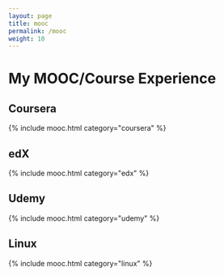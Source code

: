 ```yaml
---
layout: page
title: mooc
permalink: /mooc
weight: 10
---
```


# My MOOC/Course Experience

## Coursera

{% include mooc.html category="coursera" %}

## edX

{% include mooc.html category="edx" %}

## Udemy

{% include mooc.html category="udemy" %}

## Linux

{% include mooc.html category="linux" %}


